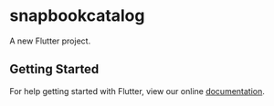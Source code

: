 # snapbookcatalog

A new Flutter project.

## Getting Started

For help getting started with Flutter, view our online
[documentation](http://flutter.io/).
